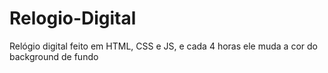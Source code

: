 # Relogio-Digital
Relógio digital feito em HTML, CSS e JS, e cada 4 horas ele muda a cor do background de fundo
